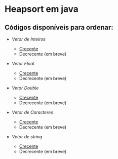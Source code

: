 # Heapsort em java

## Códigos disponíveis para ordenar:

- *Vetor de Inteiros*
    - [Crecente](heapsortIntCrescente.java)
    - Decrecente (em breve)

- *Vetor Float*
    - [Crecente](heapsortFloatCrescente.java)
    - Decrecente (em breve)

- *Vetor Double*
    - [Crecente](heapsortDoubleCrescente.java)
    - Decrecente (em breve)

- *Vetor de Caracteres*
    - [Crecente](heapsortCharCrescente.java)
    - Decrecente (em breve)

- *Vetor de string*
    - [Crecente](heapsortStringCrescente.java)
    - Decrecente (em breve)